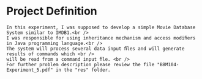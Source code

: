 # Project Definition
    In this experiment, I was supposed to develop a simple Movie Database System similar to IMDB1.<br />
    I was responsible for using inheritance mechanism and access modiﬁers in Java programming language.<br />
    The system will process several data input ﬁles and will generate results of commands which <br />
    will be read from a command input ﬁle. <br />
    For further problem description please review the file "BBM104-Experiment_5.pdf" in the "res" folder.
